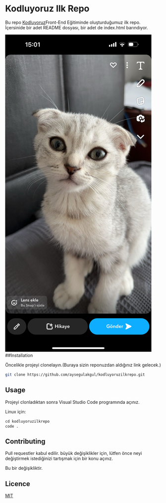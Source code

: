 # Kodluyoruz Ilk Repo

Bu repo [Kodluyoruz](https://www.kodluyoruz.org)Front-End Eğitiminde oluşturduğumuz ilk repo. İçersinide bir adet README dosyası, bir adet de index.html barındıyor.

![github](IMG_4455.PNG)
##Installation

Öncelikle projeyi clonelayın.(Buraya sizin reponuzdan aldığınız link gelecek.)

```bash
git clone https://github.com/aysegulakgul/kodluyoruzilkrepo.git
```



## Usage 

Projeyi clonladıktan sonra Visual Studio Code programında açınız. 

Linux için:

```linux
cd kodluyoruzilkrepo
code .
```


## Contributing

Pull requestler kabul edilir. büyük değişiklikler için, lütfen önce neyi değiştirmek istediğinizi tartışmak için bir konu açınız. 

Bu bir değişikliktir.

## Licence

[MIT](https://choosealicense.com/licenses/mit/)




